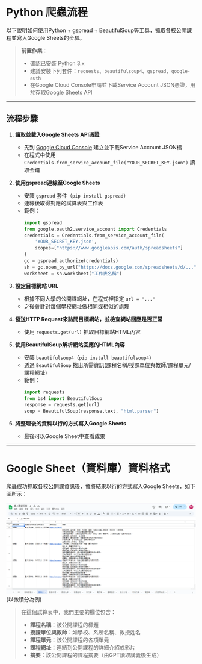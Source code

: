 # Python 爬蟲流程

以下說明如何使用Python + gspread + BeautifulSoup等工具，抓取各校公開課程並寫入Google Sheets的步驟。

> **前置作業**：  
> - 確認已安裝 Python 3.x  
> - 建議安裝下列套件：`requests`、`beautifulsoup4`、`gspread`、`google-auth`  
> - 在Google Cloud Console申請並下載Service Account JSON憑證，用於存取Google Sheets API

---

## 流程步驟

1. **讀取並載入Google Sheets API憑證**  
   - 先到 [Google Cloud Console](https://console.cloud.google.com/) 建立並下載Service Account JSON檔  
   - 在程式中使用 `Credentials.from_service_account_file("YOUR_SECRET_KEY.json")` 讀取金鑰  

2. **使用gspread連線至Google Sheets**  
   - 安裝 `gspread` 套件（`pip install gspread`）  
   - 連線後取得對應的試算表與工作表  
   - 範例：  
     ```python
     import gspread
     from google.oauth2.service_account import Credentials
     credentials = Credentials.from_service_account_file(
         'YOUR_SECRET_KEY.json',
         scopes=["https://www.googleapis.com/auth/spreadsheets"]
     )
     gc = gspread.authorize(credentials)
     sh = gc.open_by_url("https://docs.google.com/spreadsheets/d/...")
     worksheet = sh.worksheet("工作表名稱")
     ```

3. **設定目標網站 URL**  
   - 根據不同大學的公開課網址，在程式裡指定 `url = "..."`  
   - 之後會針對每個學校網址做相同或相似的處理

4. **發送HTTP Request來訪問目標網站，並檢查網站回應是否正常**  
   - 使用 `requests.get(url)` 抓取目標網站HTML內容  

5. **使用BeautifulSoup解析網站回應的HTML內容**  
   - 安裝 `beautifulsoup4`（`pip install beautifulsoup4`）  
   - 透過 `BeautifulSoup` 找出所需資訊(課程名稱/授課單位與教師/課程單元/課程網址)  
   - 範例：  
     ```python
     import requests
     from bs4 import BeautifulSoup
     response = requests.get(url)
     soup = BeautifulSoup(response.text, "html.parser")

6. **將整理後的資料以行的方式寫入Google Sheets**   
   - 最後可以Google Sheet中查看成果
  
---

# Google Sheet（資料庫）資料格式

爬蟲成功抓取各校公開課資訊後，會將結果以行的方式寫入Google Sheets，如下圖所示：

![Google Sheet 截圖](images/google_sheet_example.png)
(以微積分為例)

> 在這個試算表中，我們主要的欄位包含：
> - **課程名稱**：該公開課程的標題
> - **授課單位與教師**：如學校、系所名稱、教授姓名
> - **課程單元**：該公開課程的各項單元
> - **課程網址**：連結到公開課程的詳細介紹或影片
> - **摘要**：該公開課程的課程摘要（由GPT讀取講義後生成）
  


